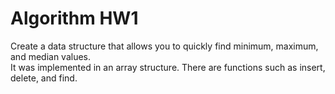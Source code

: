 # Algorithm HW1

Create a data structure that allows you to quickly find minimum, maximum, and median values.<br>
It was implemented in an array structure. There are functions such as insert, delete, and find.
